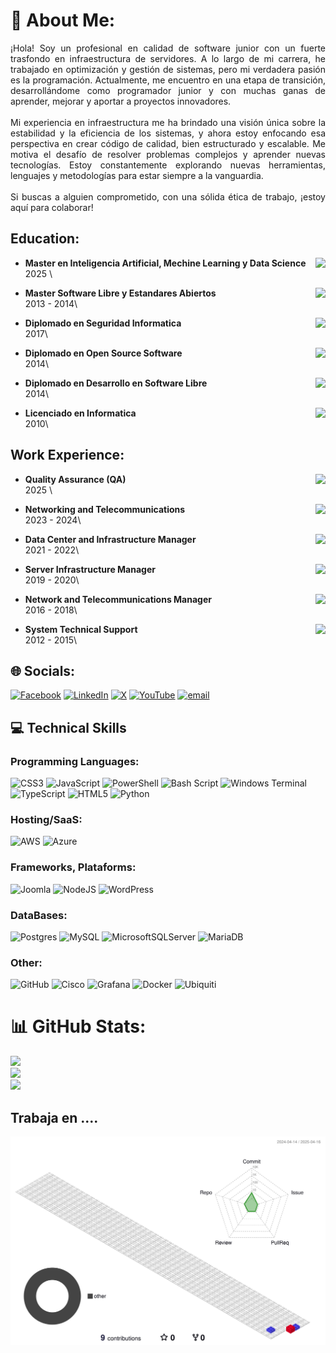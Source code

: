# 💫 About Me:
<p style="text-align: justify;">
¡Hola! Soy un profesional en calidad de software junior con un fuerte trasfondo en infraestructura de servidores. A lo largo de mi carrera, he trabajado en optimización y gestión de sistemas, pero mi verdadera pasión es la programación. Actualmente, me encuentro en una etapa de transición, desarrollándome como programador junior y con muchas ganas de aprender, mejorar y aportar a proyectos innovadores.<br><br>Mi experiencia en infraestructura me ha brindado una visión única sobre la estabilidad y la eficiencia de los sistemas, y ahora estoy enfocando esa perspectiva en crear código de calidad, bien estructurado y escalable. Me motiva el desafío de resolver problemas complejos y aprender nuevas tecnologías. Estoy constantemente explorando nuevas herramientas, lenguajes y metodologías para estar siempre a la vanguardia.<br><br>Si buscas a alguien comprometido, con una sólida ética de trabajo, ¡estoy aquí para colaborar!
</p>

## Education:

<img align="right" src="https://img.shields.io/badge/Universidad_de_El_Alto-BO-red" />
                                                                                                      
- **Master en Inteligencia Artificial, Mechine Learning y Data Science**\
2025 \
<!-- 📍 **Universidad Publica de El Alto** - El Alto, Bolivia -->

<img align="right" src="https://img.shields.io/badge/Universidad_Mayor_de_San_Andres-BO-blue" />
                                                                                                      
- **Master Software Libre y Estandares Abiertos**\
2013 - 2014\
<!--📍 **Universidad de Mayor de San Andres** - La Paz, Bolivia -->

<img align="right" src="https://img.shields.io/badge/Universidad_Del_Valle-BO-red" />
                                                                                                      
- **Diplomado en Seguridad Informatica**\
2017\
<!-- 📍 **Universidad del Valle** - Cochabmaba, Bolivia -->

<img align="right" src="https://img.shields.io/badge/Universidad_Mayor_de_San_Andres-BO-blue" />
                                                                                                      
- **Diplomado en Open Source Software**\
2014\
<!-- 📍 **Universidad de Mayor de San Andres** - La Paz, Bolivia -->

<img align="right" src="https://img.shields.io/badge/Universidad_Mayor_de_San_Andres-BO-blue" />
                                                                                                      
- **Diplomado en Desarrollo en Software Libre**\
2014\
<!-- 📍 **Universidad de Mayor de San Andres** - La Paz, Bolivia -->

<img align="right" src="https://img.shields.io/badge/Universidad_Mayor_de_San_Andres-BO-blue" />

- **Licenciado en Informatica**\
2010\
<!-- 📍 **Universidad de Mayor de San Andres** - La Paz, Bolivia -->
## Work Experience:

<img align="right" src="https://img.shields.io/badge/Government_Agency-BO-green" />
                                                                                                      
- **Quality Assurance (QA)**\
2025 \

<img align="right" src="https://img.shields.io/badge/Productive_Companies-BO-green" />
                                                                                                      
- **Networking and Telecommunications**\
2023 - 2024\

<img align="right" src="https://img.shields.io/badge/Public_Administration-BO-green" />
                                                                                                      
- **Data Center and Infrastructure Manager**\
2021 - 2022\

<img align="right" src="https://img.shields.io/badge/Public_Administration-BO-green" />
                                                                                                      
- **Server Infrastructure Manager**\
2019 - 2020\

<img align="right" src="https://img.shields.io/badge/Public_Administration-BO-green" />
                                                                                                      
- **Network and Telecommunications Manager**\
2016 - 2018\

<img align="right" src="https://img.shields.io/badge/Public_Administration-BO-green" />

- **System Technical Support**\
2012 - 2015\
## 🌐 Socials:
[![Facebook](https://img.shields.io/badge/Facebook-%231877F2.svg?logo=Facebook&logoColor=white)](https://facebook.com/josriver) [![LinkedIn](https://img.shields.io/badge/LinkedIn-%230077B5.svg?logo=linkedin&logoColor=white)](https://linkedin.com/in/josriver.b) [![X](https://img.shields.io/badge/X-black.svg?logo=X&logoColor=white)](https://x.com/josriver.b) [![YouTube](https://img.shields.io/badge/YouTube-%23FF0000.svg?logo=YouTube&logoColor=white)](https://youtube.com/@josriver.b) [![email](https://img.shields.io/badge/Email-D14836?logo=gmail&logoColor=white)](mailto:josriver.mre@gmail.com) 

## 💻 Technical Skills

### Programming Languages: 
![CSS3](https://img.shields.io/badge/css3-%231572B6.svg?style=for-the-badge&logo=css3&logoColor=white) ![JavaScript](https://img.shields.io/badge/javascript-%23323330.svg?style=for-the-badge&logo=javascript&logoColor=%23F7DF1E) ![PowerShell](https://img.shields.io/badge/PowerShell-%235391FE.svg?style=for-the-badge&logo=powershell&logoColor=white) ![Bash Script](https://img.shields.io/badge/bash_script-%23121011.svg?style=for-the-badge&logo=gnu-bash&logoColor=white) ![Windows Terminal](https://img.shields.io/badge/Windows%20Terminal-%234D4D4D.svg?style=for-the-badge&logo=windows-terminal&logoColor=white) ![TypeScript](https://img.shields.io/badge/typescript-%23007ACC.svg?style=for-the-badge&logo=typescript&logoColor=white) ![HTML5](https://img.shields.io/badge/html5-%23E34F26.svg?style=for-the-badge&logo=html5&logoColor=white) ![Python](https://img.shields.io/badge/python-3670A0?style=for-the-badge&logo=python&logoColor=ffdd54)
### Hosting/SaaS: 

![AWS](https://img.shields.io/badge/AWS-%23FF9900.svg?style=for-the-badge&logo=amazon-aws&logoColor=white) ![Azure](https://img.shields.io/badge/azure-%230072C6.svg?style=for-the-badge&logo=microsoftazure&logoColor=white)

### Frameworks, Plataforms: 
![Joomla](https://img.shields.io/badge/joomla-%235091CD.svg?style=for-the-badge&logo=joomla&logoColor=white) ![NodeJS](https://img.shields.io/badge/node.js-6DA55F?style=for-the-badge&logo=node.js&logoColor=white) ![WordPress](https://img.shields.io/badge/WordPress-%23117AC9.svg?style=for-the-badge&logo=WordPress&logoColor=white)

### DataBases:
![Postgres](https://img.shields.io/badge/postgres-%23316192.svg?style=for-the-badge&logo=postgresql&logoColor=white) ![MySQL](https://img.shields.io/badge/mysql-4479A1.svg?style=for-the-badge&logo=mysql&logoColor=white) ![MicrosoftSQLServer](https://img.shields.io/badge/Microsoft%20SQL%20Server-CC2927?style=for-the-badge&logo=microsoft%20sql%20server&logoColor=white) ![MariaDB](https://img.shields.io/badge/MariaDB-003545?style=for-the-badge&logo=mariadb&logoColor=white)

### Other:
![GitHub](https://img.shields.io/badge/github-%23121011.svg?style=for-the-badge&logo=github&logoColor=white) ![Cisco](https://img.shields.io/badge/cisco-%23049fd9.svg?style=for-the-badge&logo=cisco&logoColor=black) ![Grafana](https://img.shields.io/badge/grafana-%23F46800.svg?style=for-the-badge&logo=grafana&logoColor=white) ![Docker](https://img.shields.io/badge/docker-%230db7ed.svg?style=for-the-badge&logo=docker&logoColor=white) ![Ubiquiti](https://img.shields.io/badge/ubiquiti-%230559C9.svg?style=for-the-badge&logo=ubiquiti&logoColor=white)

# 📊 GitHub Stats:
![](https://github-readme-stats.vercel.app/api?username=josriver&theme=github_dark_dimmed&hide_border=false&include_all_commits=false&count_private=false)<br/>
![](https://nirzak-streak-stats.vercel.app/?user=josriver&theme=github_dark_dimmed&hide_border=false)<br/>
![](https://github-readme-stats.vercel.app/api/top-langs/?username=josriver&theme=github_dark_dimmed&hide_border=false&include_all_commits=false&count_private=false&layout=compact)

## Trabaja en ....
![](./profile-3d-contrib/profile-gitblock.svg)

<!-- ## 🏆 GitHub Trophies
![](https://github-profile-trophy.vercel.app/?username=josriver&theme=radical&no-frame=false&no-bg=true&margin-w=4) 

### ✍️ Random Dev Quote
![](https://quotes-github-readme.vercel.app/api?type=horizontal&theme=radical)

### 🔝 Top Contributed Repo
![](https://github-contributor-stats.vercel.app/api?username=josriver&limit=5&theme=dark&combine_all_yearly_contributions=true)

---
[![](https://visitcount.itsvg.in/api?id=josriver&icon=0&color=0)](https://visitcount.itsvg.in) -->

<!-- Proudly created with GPRM ( https://gprm.itsvg.in ) -->
